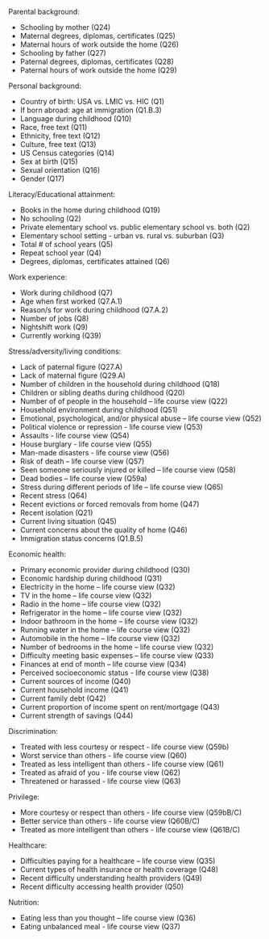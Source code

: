 Parental background:

- Schooling by mother (Q24)
- Maternal degrees, diplomas, certificates (Q25)
- Maternal hours of work outside the home (Q26)
- Schooling by father (Q27)
- Paternal degrees, diplomas, certificates (Q28)
- Paternal hours of work outside the home (Q29)

Personal background:

- Country of birth: USA vs. LMIC vs. HIC (Q1)
- If born abroad: age at immigration (Q1.B.3)
- Language during childhood (Q10)
- Race, free text (Q11)
- Ethnicity, free text (Q12)
- Culture, free text (Q13)
- US Census categories (Q14)
- Sex at birth (Q15)
- Sexual orientation (Q16)
- Gender (Q17)

Literacy/Educational attainment:

- Books in the home during childhood (Q19)
- No schooling (Q2)
- Private elementary school vs. public elementary school vs. both (Q2)
- Elementary school setting - urban vs. rural vs. suburban (Q3)
- Total # of school years (Q5)
- Repeat school year (Q4)
- Degrees, diplomas, certificates attained (Q6)

Work experience:

- Work during childhood (Q7)
- Age when first worked (Q7.A.1)
- Reason/s for work during childhood (Q7.A.2)
- Number of jobs (Q8)
- Nightshift work (Q9)
- Currently working (Q39)

Stress/adversity/living conditions:

- Lack of paternal figure (Q27.A)
- Lack of maternal figure (Q29.A)
- Number of children in the household during childhood (Q18)
- Children or sibling deaths during childhood (Q20)
- Number of of people in the household – life course view (Q22)
- Household environment during childhood (Q51)
- Emotional, psychological, and/or physical abuse – life course view (Q52)
- Political violence or repression - life course view (Q53)
- Assaults - life course view (Q54)
- House burglary - life course view (Q55)
- Man-made disasters - life course view (Q56)
- Risk of death – life course view (Q57)
- Seen someone seriously injured or killed – life course view (Q58)
- Dead bodies – life course view (Q59a)
- Stress during different periods of life – life course view (Q65)
- Recent stress (Q64)
- Recent evictions or forced removals from home (Q47)
- Recent isolation (Q21)
- Current living situation (Q45)
- Current concerns about the quality of home (Q46)
- Immigration status concerns (Q1.B.5)

Economic health:

- Primary economic provider during childhood (Q30)
- Economic hardship during childhood (Q31)
- Electricity in the home – life course view (Q32)
- TV in the home – life course view (Q32)
- Radio in the home – life course view (Q32)
- Refrigerator in the home – life course view (Q32)
- Indoor bathroom in the home – life course view (Q32)
- Running water in the home – life course view (Q32)
- Automobile in the home – life course view (Q32)
- Number of  bedrooms in the home – life course view (Q32)
- Difficulty meeting basic expenses – life course view (Q33)
- Finances at end of month – life course view (Q34)
- Perceived socioeconomic status - life course view (Q38)
- Current sources of income (Q40)
- Current household income (Q41)
- Current family debt (Q42)
- Current proportion of income spent on rent/mortgage (Q43)
- Current strength of savings (Q44)

Discrimination:

- Treated with less courtesy or respect - life course view (Q59b)
- Worst service than others - life course view (Q60)
- Treated as less intelligent than others - life course view (Q61)
- Treated as afraid of you - life course view (Q62)
- Threatened or harassed - life course view (Q63)

Privilege:

- More courtesy or respect than others - life course view (Q59bB/C)
- Better service than others - life course view (Q60B/C)
- Treated as more intelligent than others - life course view (Q61B/C)

Healthcare:

- Difficulties paying for a healthcare – life course view (Q35)
- Current types of health insurance or health coverage (Q48)
- Recent difficulty understanding health providers (Q49)
- Recent difficulty accessing health provider (Q50)

Nutrition:

- Eating less than you thought – life course view (Q36)
- Eating unbalanced meal - life course view (Q37)